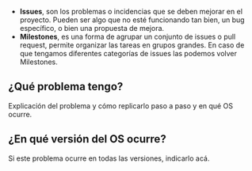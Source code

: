 - **Issues**, son los problemas o incidencias que se deben mejorar en el proyecto. Pueden ser algo que no esté funcionando tan bien, un bug específico, o bien una propuesta de mejora.
- **Milestones**, es una forma de agrupar un conjunto de issues o pull request, permite organizar las tareas en grupos grandes. En caso de que tengamos diferentes categorías de issues las podemos volver Milestones.

## ¿Qué problema tengo?
Explicación del problema y cómo replicarlo paso a paso y en qué OS ocurre.

## ¿En qué versión del OS ocurre?
Si este problema ocurre en todas las versiones, indicarlo acá.
